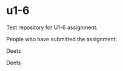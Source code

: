 # u1-6
Test repository for U1-6 assignment.

People who have submitted the assignment:

Deetz

Deets
